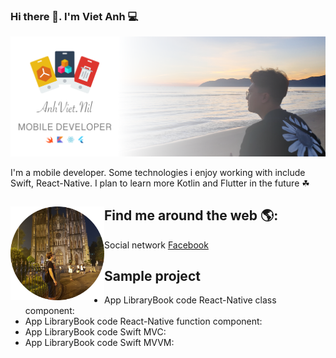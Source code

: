 ### Hi there 👋. I'm Viet Anh 💻

<img src="https://github.com/AnhViet-Nil/AnhViet-Nil/blob/master/Banner.png">

I'm a mobile developer. Some technologies i enjoy working with include Swift, React-Native. I plan to learn more Kotlin and Flutter in the future ☘

## Find me around the web 🌎: <img align="left" width="150" height="150" src="https://github.com/AnhViet-Nil/AnhViet-Nil/blob/master/Avatar.png"></a>

- Social network <a href="https://www.facebook.com/anhviet.nil/">Facebook</a>

## Sample project

- App LibraryBook code React-Native class component:
- App LibraryBook code React-Native function component:
- App LibraryBook code Swift MVC:
- App LibraryBook code Swift MVVM:

<!--
**AnhViet-Nil/AnhViet-Nil** is a ✨ _special_ ✨ repository because its `README.md` (this file) appears on your GitHub profile.

Here are some ideas to get you started:

- 🔭 I’m currently working on ...
- 🌱 I’m currently learning ...
- 👯 I’m looking to collaborate on ...
- 🤔 I’m looking for help with ...
- 💬 Ask me about ...
- 📫 How to reach me: ...
- 😄 Pronouns: ...
- ⚡ Fun fact: ...
-->
